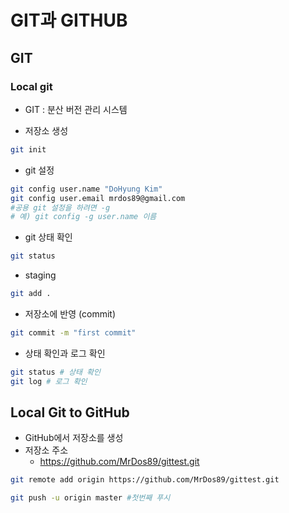 # GIT과 GITHUB
## GIT
### Local git
- GIT : 분산 버전 관리 시스템

- 저장소 생성
```bash
git init
```

- git 설정
```bash                                                 
git config user.name "DoHyung Kim"  
git config user.email mrdos89@gmail.com
#공용 git 설정을 하려면 -g
# 예) git config -g user.name 이름
```

- git 상태 확인
```bash
git status
```

- staging
```bash
git add .
```

- 저장소에 반영 (commit)
```bash
git commit -m "first commit"
```

- 상태 확인과 로그 확인
```bash
git status # 상태 확인
git log # 로그 확인
```

## Local Git to GitHub
- GitHub에서 저장소를 생성
- 저장소 주소
    - https://github.com/MrDos89/gittest.git
```bash
git remote add origin https://github.com/MrDos89/gittest.git
```

```bash
git push -u origin master #첫번째 푸시
```
